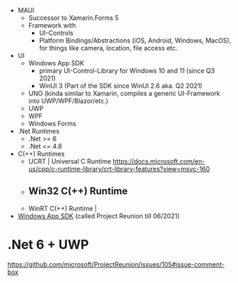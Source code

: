 - MAUI
  - Successor to Xamarin.Forms 5
  - Framework with
    - UI-Controls
    - Platform Bindings/Abstractions (iOS, Android, Windows, MacOS), for things like camera, location, file access etc.
- UI
  - Windows App SDK
    - primary UI-Control-Library for Windows 10 and 11 (since Q3 2021)
    - WinUI 3 (Part of the SDK since WinUI 2.6 aka. Q2 2021)
  - UNO (kinda similar to Xamarin, compiles a generic UI-Framework into UWP/WPF/Blazor/etc.)
  - UWP
  - WPF
  - Windows Forms
- .Net Runtimes
  - .Net >= 6
  - .Net <= 4.8
- C(++) Runtimes
  - UCRT | Universal C Runtime https://docs.microsoft.com/en-us/cpp/c-runtime-library/crt-library-features?view=msvc-160
  - Win32 C(++) Runtime
    - 
  - WinRT C(++) Runtime | 
- [Windows App SDK](https://github.com/microsoft/WindowsAppSDK) (called Project Reunion till 06/2021)

# .Net 6 + UWP
https://github.com/microsoft/ProjectReunion/issues/105#issue-comment-box
